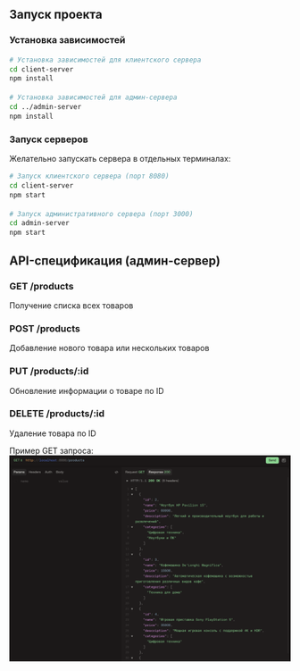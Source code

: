 ## Запуск проекта

### Установка зависимостей

```bash
# Установка зависимостей для клиентского сервера
cd client-server
npm install

# Установка зависимостей для админ-сервера
cd ../admin-server
npm install
```

### Запуск серверов

Желательно запускать сервера в отдельных терминалах:

```bash
# Запуск клиентского сервера (порт 8080)
cd client-server
npm start

# Запуск административного сервера (порт 3000)
cd admin-server
npm start
```

## API-спецификация (админ-сервер)

### GET /products
Получение списка всех товаров

### POST /products
Добавление нового товара или нескольких товаров

### PUT /products/:id
Обновление информации о товаре по ID

### DELETE /products/:id
Удаление товара по ID

Пример GET запроса:
![Пример GET запроса](./CleanShot%202025-03-05%20at%2023.20.32@2x.png)